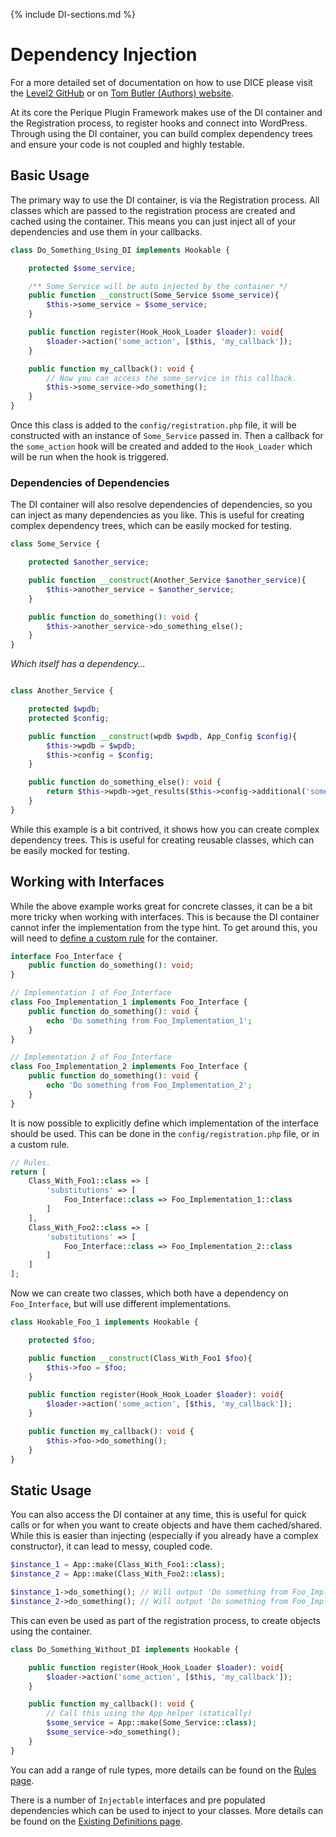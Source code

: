 {% include DI-sections.md %}

# Dependency Injection

For a more detailed set of documentation on how to use DICE please visit the [Level2 GitHub](https://github.com/Level-2/Dice/) or on [Tom Butler \(Authors\) website](https://r.je/dice). 

At its core the Perique Plugin Framework makes use of the DI container and the Registration process, to register hooks and connect into WordPress. Through using the DI container, you can build complex dependency trees and ensure your code is not coupled and highly testable.

## Basic Usage

The primary way to use the DI container, is via the Registration process. All classes which are passed to the registration process are created and cached using the container. This means you can just inject all of your dependencies and use them in your callbacks.

```php
class Do_Something_Using_DI implements Hookable {

    protected $some_service;

    /** Some_Service will be auto injected by the container */
    public function __construct(Some_Service $some_service){
        $this->some_service = $some_service;
    }

    public function register(Hook_Hook_Loader $loader): void{
        $loader->action('some_action', [$this, 'my_callback']);
    }

    public function my_callback(): void {
        // Now you can access the some_service in this callback.
        $this->some_service->do_something();
    }
}
```
Once this class is added to the `config/registration.php` file, it will be constructed with an instance of `Some_Service` passed in. Then a callback for the `some_action` hook will be created and added to the `Hook_Loader` which will be run when the hook is triggered.

### Dependencies of Dependencies

The DI container will also resolve dependencies of dependencies, so you can inject as many dependencies as you like. This is useful for creating complex dependency trees, which can be easily mocked for testing.

```php
class Some_Service {

    protected $another_service;

    public function __construct(Another_Service $another_service){
        $this->another_service = $another_service;
    }

    public function do_something(): void {
        $this->another_service->do_something_else();
    }
}
```
*Which itself has a dependency...*

```php

class Another_Service {

    protected $wpdb;
    protected $config;

    public function __construct(wpdb $wpdb, App_Config $config){
        $this->wpdb = $wpdb;
        $this->config = $config;
    }

    public function do_something_else(): void {
        return $this->wpdb->get_results($this->config->additional('some_query'));
    }
}
```
While this example is a bit contrived, it shows how you can create complex dependency trees. This is useful for creating reusable classes, which can be easily mocked for testing.

## Working with Interfaces

While the above example works great for concrete classes, it can be a bit more tricky when working with interfaces. This is because the DI container cannot infer the implementation from the type hint. To get around this, you will need to [define a custom rule](Rules) for the container.

```php
interface Foo_Interface {
    public function do_something(): void;
}

// Implementation 1 of Foo_Interface
class Foo_Implementation_1 implements Foo_Interface {
    public function do_something(): void {
        echo 'Do something from Foo_Implementation_1';
    }
}

// Implementation 2 of Foo_Interface
class Foo_Implementation_2 implements Foo_Interface {
    public function do_something(): void {
        echo 'Do something from Foo_Implementation_2';
    }
}

```

It is now possible to explicitly define which implementation of the interface should be used. This can be done in the `config/registration.php` file, or in a custom rule.

```php
// Rules.
return [
    Class_With_Foo1::class => [
        'substitutions' => [
            Foo_Interface::class => Foo_Implementation_1::class
        ]
    ],
    Class_With_Foo2::class => [
        'substitutions' => [
            Foo_Interface::class => Foo_Implementation_2::class
        ]
    ]
];
```
Now we can create two classes, which both have a dependency on `Foo_Interface`, but will use different implementations.

```php
class Hookable_Foo_1 implements Hookable {

    protected $foo;

    public function __construct(Class_With_Foo1 $foo){
        $this->foo = $foo;
    }

    public function register(Hook_Hook_Loader $loader): void{
        $loader->action('some_action', [$this, 'my_callback']);
    }

    public function my_callback(): void {
        $this->foo->do_something();
    }
}
```

## Static Usage

You can also access the DI container at any time, this is useful for quick calls or for when you want to create objects and have them cached/shared. While this is easier than injecting (especially if you already have a complex constructor), it can lead to messy, coupled code.

```php
$instance_1 = App::make(Class_With_Foo1::class);
$instance_2 = App::make(Class_With_Foo2::class);

$instance_1->do_something(); // Will output 'Do something from Foo_Implementation_1'
$instance_2->do_something(); // Will output 'Do something from Foo_Implementation_2'
```

This can even be used as part of the registration process, to create objects using the container.

```php
class Do_Something_Without_DI implements Hookable {

    public function register(Hook_Hook_Loader $loader): void{
        $loader->action('some_action', [$this, 'my_callback']);
    }

    public function my_callback(): void {
        // Call this using the App helper (statically)
        $some_service = App::make(Some_Service::class);
        $some_service->do_something();
    }
}
```

You can add a range of rule types, more details can be found on the [Rules page](Rules).

There is a number of `Injectable` interfaces and pre populated dependencies which can be used to inject to your classes. More details can be found on the [Existing Definitions page](Existing-Definitions).
